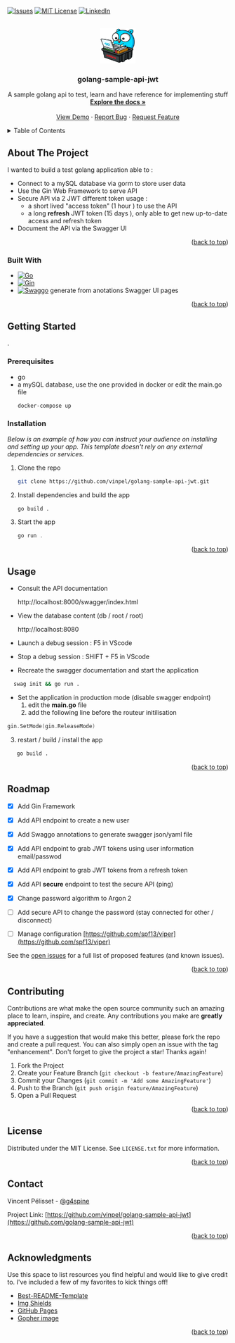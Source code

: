 <!-- Improved compatibility of back to top link: See: https://github.com/vinpel/golang-sample-api-jwt/pull/73 -->
<a name="readme-top"></a>
<!--
*** Thanks for checking out the Best-README-Template. If you have a suggestion
*** that would make this better, please fork the repo and create a pull request
*** or simply open an issue with the tag "enhancement".
*** Don't forget to give the project a star!
*** Thanks again! Now go create something AMAZING! :D
-->



<!-- PROJECT SHIELDS -->
<!--
*** I'm using markdown "reference style" links for readability.
*** Reference links are enclosed in brackets [ ] instead of parentheses ( ).
*** See the bottom of this document for the declaration of the reference variables
*** for contributors-url, forks-url, etc. This is an optional, concise syntax you may use.
*** https://www.markdownguide.org/basic-syntax/#reference-style-links
-->

[![Issues][issues-shield]][issues-url]
[![MIT License][license-shield]][license-url]
[![LinkedIn][linkedin-shield]][linkedin-url]



<!-- PROJECT LOGO -->
<br />
<div align="center">
  <a href="https://github.com/vinpel/golang-sample-api-jwt">
    <img src="docs/images/gopher.png" alt="Logo" width="80" height="80">
  </a>

  <h3 align="center">golang-sample-api-jwt</h3>

  <p align="center">
    A sample golang api to test, learn and have reference for implementing stuff
    <br />
    <a href="https://github.com/vinpel/golang-sample-api-jwt"><strong>Explore the docs »</strong></a>
    <br />
    <br />
    <a href="https://github.com/vinpel/golang-sample-api-jwt">View Demo</a>
    ·
    <a href="https://github.com/vinpel/golang-sample-api-jwt/issues">Report Bug</a>
    ·
    <a href="https://github.com/vinpel/golang-sample-api-jwt/issues">Request Feature</a>
  </p>
</div>



<!-- TABLE OF CONTENTS -->
<details>
  <summary>Table of Contents</summary>
  <ol>
    <li>
      <a href="#about-the-project">About The Project</a>
      <ul>
        <li><a href="#built-with">Built With</a></li>
      </ul>
    </li>
    <li>
      <a href="#getting-started">Getting Started</a>
      <ul>
        <li><a href="#prerequisites">Prerequisites</a></li>
        <li><a href="#installation">Installation</a></li>
      </ul>
    </li>
    <li><a href="#usage">Usage</a></li>
    <li><a href="#roadmap">Roadmap</a></li>
    <li><a href="#contributing">Contributing</a></li>
    <li><a href="#license">License</a></li>
    <li><a href="#contact">Contact</a></li>
    <li><a href="#acknowledgments">Acknowledgments</a></li>
  </ol>
</details>



<!-- ABOUT THE PROJECT -->
## About The Project



I wanted to build a test golang application able to :
 * Connect to a mySQL database via gorm to store user data
 * Use the Gin Web Framework to serve API
 * Secure API via 2 JWT different token usage :
    * a short lived "access token" (1 hour ) to use the API
    * a long **refresh**  JWT token (15 days ), only able to get new up-to-date access and refresh token
 * Document the API via the Swagger UI


<p align="right">(<a href="#readme-top">back to top</a>)</p>



### Built With



* [![Go][Go-badge]][Go-url]
* [![Gin][Gin-badge]][Gin-url]
* [![Swaggo][Swaggo-badge]][Swaggo-url] generate from anotations Swagger UI pages


<p align="right">(<a href="#readme-top">back to top</a>)</p>



<!-- GETTING STARTED -->
## Getting Started
.

### Prerequisites


* go
* a mySQL database, use the one provided in docker or edit the main.go file
  ```sh
  docker-compose up
  ```

### Installation

_Below is an example of how you can instruct your audience on installing and setting up your app. This template doesn't rely on any external dependencies or services._


1. Clone the repo
   ```sh
   git clone https://github.com/vinpel/golang-sample-api-jwt.git
   ```
2. Install dependencies and build the app
   ```sh
   go build .
   ```
4. Start the app
   ```js
   go run .
   ```

<p align="right">(<a href="#readme-top">back to top</a>)</p>



<!-- USAGE EXAMPLES -->
## Usage

* Consult the API documentation
   
   http://localhost:8000/swagger/index.html

* View the database content (db / root / root)
   
   http://localhost:8080

* Launch a debug session : F5 in VScode

* Stop a debug session : SHIFT + F5 in VScode

* Recreate the swagger documentation and start the application
```sh
  swag init && go run .
```

* Set the application in production mode (disable swagger endpoint)
   1. edit  the **main.go** file
   2. add the following line before the routeur initilisation

```go
gin.SetMode(gin.ReleaseMode)

```
   3. restart / build / install the app
```sh
   go build .
```

<p align="right">(<a href="#readme-top">back to top</a>)</p>



<!-- ROADMAP -->
## Roadmap

- [x] Add Gin Framework
- [x] Add API endpoint to create a new user
- [x] Add Swaggo annotations to generate swagger json/yaml file
- [x] Add API endpoint to grab JWT tokens using user information email/passwod
- [x] Add API endpoint to grab JWT tokens from a refresh token
- [x] Add API **secure** endpoint to test the secure API (ping)
- [x] Change password algorithm to Argon 2 
- [ ] Add secure API to change the password (stay connected for other / disconnect)
- [ ] Manage configuration  [https://github.com/spf13/viper](https://github.com/spf13/viper)


See the [open issues](https://github.com/vinpel/golang-sample-api-jwt/issues) for a full list of proposed features (and known issues).

<p align="right">(<a href="#readme-top">back to top</a>)</p>



<!-- CONTRIBUTING -->
## Contributing

Contributions are what make the open source community such an amazing place to learn, inspire, and create. Any contributions you make are **greatly appreciated**.

If you have a suggestion that would make this better, please fork the repo and create a pull request. You can also simply open an issue with the tag "enhancement".
Don't forget to give the project a star! Thanks again!

1. Fork the Project
2. Create your Feature Branch (`git checkout -b feature/AmazingFeature`)
3. Commit your Changes (`git commit -m 'Add some AmazingFeature'`)
4. Push to the Branch (`git push origin feature/AmazingFeature`)
5. Open a Pull Request

<p align="right">(<a href="#readme-top">back to top</a>)</p>



<!-- LICENSE -->
## License

Distributed under the MIT License. See `LICENSE.txt` for more information.

<p align="right">(<a href="#readme-top">back to top</a>)</p>



<!-- CONTACT -->
## Contact

Vincent Pélisset - [@g4spine](https://twitter.com/g4spine) 

Project Link: [https://github.com/vinpel/golang-sample-api-jwt](https://github.com/golang-sample-api-jwt)

<p align="right">(<a href="#readme-top">back to top</a>)</p>



<!-- ACKNOWLEDGMENTS -->
## Acknowledgments

Use this space to list resources you find helpful and would like to give credit to. I've included a few of my favorites to kick things off!

* [Best-README-Template](https://github.com/vinpel/golang-sample-api-jwt)
* [Img Shields](https://shields.io)
* [GitHub Pages](https://pages.github.com)
* [Gopher image](https://dribbble.com/shots/18090283-Gopher-with-Laptop)

<p align="right">(<a href="#readme-top">back to top</a>)</p>


<!-- MARKDOWN LINKS & IMAGES -->
<!-- https://www.markdownguide.org/basic-syntax/#reference-style-links -->
[issues-shield]: https://img.shields.io/github/issues/vinpel/golang-sample-api-jwt.svg?style=for-the-badge
[issues-url]: https://github.com/vinpel/golang-sample-api-jwt/issues
[license-shield]: https://img.shields.io/github/license/vinpel/golang-sample-api-jwt.svg?style=for-the-badge
[license-url]: https://github.com/vinpel/golang-sample-api-jwt/blob/master/LICENSE.txt
[linkedin-shield]: https://img.shields.io/badge/-LinkedIn-black.svg?style=for-the-badge&logo=linkedin&colorB=555
[linkedin-url]: https://www.linkedin.com/in/vincent-p%C3%A9lisset/
[product-screenshot]: docs/images/product-screenshot.png

[Gin-badge]: https://img.shields.io/badge/gin-000000?style=for-the-badge&logo=coronaengine&logoColor=white
[Go-url]: https://go.dev
[Go-badge]: https://img.shields.io/badge/go-02DBFF?style=for-the-badge&logo=go&logoColor=black
[Gin-url]: https://github.com/gin-gonic/gin/
[Swaggo-badge]: https://img.shields.io/badge/Swaggo-EBEBC4?style=for-the-badge&logo=Swagger&logoColor=grey
[Swaggo-url]: https://github.com/swaggo/swag

